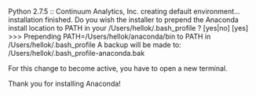Python 2.7.5 :: Continuum Analytics, Inc.
creating default environment...
installation finished.
Do you wish the installer to prepend the Anaconda install location
to PATH in your /Users/hellok/.bash_profile ? [yes|no]
[yes] >>> 
Prepending PATH=/Users/hellok/anaconda/bin to PATH in /Users/hellok/.bash_profile
A backup will be made to: /Users/hellok/.bash_profile-anaconda.bak


For this change to become active, you have to open a new terminal.

Thank you for installing Anaconda!